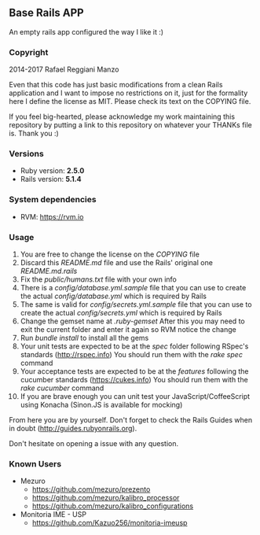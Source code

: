 ## Base Rails APP

An empty rails app configured the way I like it :)

### Copyright

2014-2017 Rafael Reggiani Manzo

Even that this code has just basic modifications from a clean Rails application and I want to impose no restrictions on it, just for the formality here I define the license as MIT. Please check its text on the COPYING file.

If you feel big-hearted, please acknowledge my work maintaining this repository by putting a link to this repository on whatever your THANKs file is. Thank you :)

### Versions
* Ruby version: **2.5.0**
* Rails version: **5.1.4**

### System dependencies
* RVM: https://rvm.io

### Usage

1. You are free to change the license on the _COPYING_ file
1. Discard this _README.md_ file and use the Rails' original one _README.md.rails_
1. Fix the _public/humans.txt_ file with your own info
1. There is a _config/database.yml.sample_ file that you can use to create the actual _config/database.yml_ which is required by Rails
1. The same is valid for _config/secrets.yml.sample_ file that you can use to create the actual _config/secrets.yml_ which is required by Rails
1. Change the gemset name at _.ruby-gemset_
   After this you may need to exit the current folder and enter it again so RVM notice the change
1. Run _bundle_ _install_ to install all the gems
1. Your unit tests are expected to be at the _spec_ folder following RSpec's standards (http://rspec.info)
   You should run them with the _rake_ _spec_ command
1. Your acceptance tests are expected to be at the _features_ following the cucumber standards (https://cukes.info)
   You should run them with the _rake_ _cucumber_ command
1. If you are brave enough you can unit test your JavaScript/CoffeeScript using Konacha (Sinon.JS is available for mocking)

From here you are by yourself. Don't forget to check the Rails Guides when in doubt (http://guides.rubyonrails.org).

Don't hesitate on opening a issue with any question.

### Known Users

* Mezuro
  * https://github.com/mezuro/prezento
  * https://github.com/mezuro/kalibro_processor
  * https://github.com/mezuro/kalibro_configurations
* Monitoria IME - USP
  * https://github.com/Kazuo256/monitoria-imeusp
